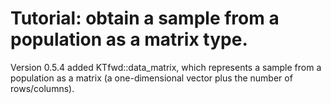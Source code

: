 # Tutorial: obtain a sample from a population as a matrix type.

Version 0.5.4 added KTfwd::data_matrix, which represents a sample from a population as a matrix (a one-dimensional vector plus the number of rows/columns).
